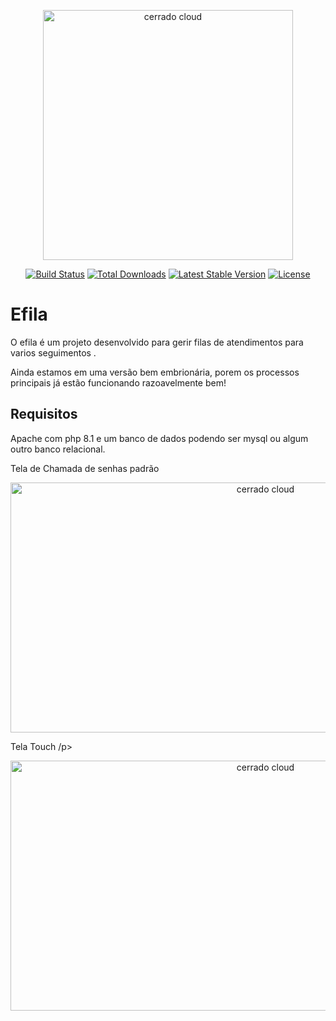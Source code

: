 <p align="center"><a href="V" target="_blank"><img src="https://cerradoclound.com.br/public/uploads/logo.png" width="400" alt="cerrado cloud"></a></p>

<p align="center">
<a href="https://github.com/laravel/framework/actions"><img src="https://github.com/laravel/framework/workflows/tests/badge.svg" alt="Build Status"></a>
<a href="https://packagist.org/packages/laravel/framework"><img src="https://img.shields.io/packagist/dt/laravel/framework" alt="Total Downloads"></a>
<a href="https://packagist.org/packages/laravel/framework"><img src="https://img.shields.io/packagist/v/laravel/framework" alt="Latest Stable Version"></a>
<a href="https://packagist.org/packages/laravel/framework"><img src="https://img.shields.io/packagist/l/laravel/framework" alt="License"></a>
</p>

# Efila

O efila é um projeto desenvolvido para gerir filas de atendimentos para varios seguimentos .

Ainda estamos em uma versão bem embrionária, porem os processos principais já estão funcionando razoavelmente bem!

## Requisitos

Apache com php 8.1 e um banco de dados podendo ser mysql ou algum outro banco relacional.
<p>Tela de Chamada de senhas padrão</p>
<p align="center"><a href="https://cerrdoclound.com.br" target="_blank"><img src="https://cerradoclound.com.br/public/uploads/slider-1.png" width="800" height="400" alt="cerrado cloud"></a></p>
<p>Tela Touch /p>
<p align="center"><a href="https://cerrdoclound.com.br" target="_blank"><img src="https://cerradoclound.com.br/public/uploads/file-6.png" width="800" height="400" alt="cerrado cloud"></a></p>



